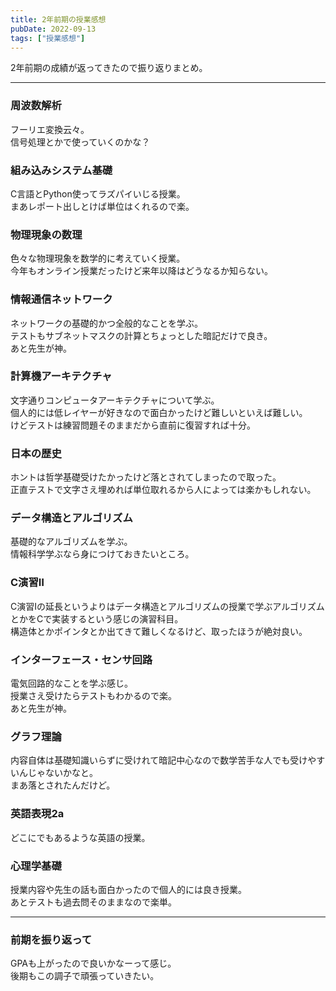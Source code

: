 ```yaml
---
title: 2年前期の授業感想
pubDate: 2022-09-13
tags: ["授業感想"]
---
```


2年前期の成績が返ってきたので振り返りまとめ。  

---

### 周波数解析

フーリエ変換云々。  
信号処理とかで使っていくのかな？  

### 組み込みシステム基礎

C言語とPython使ってラズパイいじる授業。  
まあレポート出しとけば単位はくれるので楽。  

### 物理現象の数理

色々な物理現象を数学的に考えていく授業。  
今年もオンライン授業だったけど来年以降はどうなるか知らない。  

### 情報通信ネットワーク

ネットワークの基礎的かつ全般的なことを学ぶ。  
テストもサブネットマスクの計算とちょっとした暗記だけで良き。  
あと先生が神。  

### 計算機アーキテクチャ

文字通りコンピュータアーキテクチャについて学ぶ。  
個人的には低レイヤーが好きなので面白かったけど難しいといえば難しい。  
けどテストは練習問題そのままだから直前に復習すれば十分。  

### 日本の歴史

ホントは哲学基礎受けたかったけど落とされてしまったので取った。  
正直テストで文字さえ埋めれば単位取れるから人によっては楽かもしれない。  

### データ構造とアルゴリズム

基礎的なアルゴリズムを学ぶ。  
情報科学学ぶなら身につけておきたいところ。  

### C演習Ⅱ

C演習Ⅰの延長というよりはデータ構造とアルゴリズムの授業で学ぶアルゴリズムとかをCで実装するという感じの演習科目。  
構造体とかポインタとか出てきて難しくなるけど、取ったほうが絶対良い。

### インターフェース・センサ回路

電気回路的なことを学ぶ感じ。  
授業さえ受けたらテストもわかるので楽。  
あと先生が神。  

### グラフ理論

内容自体は基礎知識いらずに受けれて暗記中心なので数学苦手な人でも受けやすいんじゃないかなと。  
まあ落とされたんだけど。  

### 英語表現2a

どこにでもあるような英語の授業。  

### 心理学基礎

授業内容や先生の話も面白かったので個人的には良き授業。  
あとテストも過去問そのままなので楽単。  

---

### 前期を振り返って

GPAも上がったので良いかなーって感じ。  
後期もこの調子で頑張っていきたい。  
